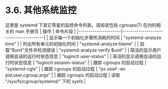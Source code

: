# 3.6. 其他系统监控

这里是 systemd 下其它零星的监控命令列表。请阅读包括 cgroups(7) 在内的相关的 man 手册页
| 操作                  | 命令片段                                  |
|---------------------|---------------------------------------|
| 显示每一个初始化步骤所消耗的时间    | "systemd-analyze time"                |
| 列出所有单元的初始化时间        | "systemd-analyze blame"               |
| 加载"$unit"文件并检测错误    | "systemd-analyze verify $unit"        |
| 简洁的显示用户调用会话的运行时状态信息 | "loginctl user-status"                |
| 简洁的显示调用会话的运行时状态信息   | "loginctl session-status"             |
| 跟踪 cgroups 的启动过程    | "systemd-cgls"                        |
| 跟踪 cgroups 的启动过程    | "ps xawf -eo pid,user,cgroup,args"    |
| 跟踪 cgroups 的启动过程    | 读取 "/sys/fs/cgroup/systemd/" 下的 sysfs |
